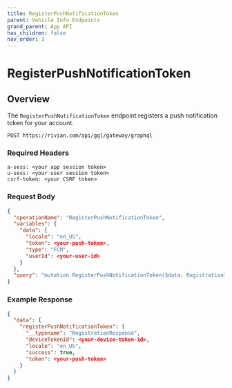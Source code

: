 ```yaml
---
title: RegisterPushNotificationToken
parent: Vehicle Info Endpoints
grand_parent: App API
has_children: false
nav_order: 3
---
```


# RegisterPushNotificationToken

## Overview

The `RegisterPushNotificationToken` endpoint registers a push notification token for your account.

`POST https://rivian.com/api/gql/gateway/graphql`

### Required Headers

```text
a-sess: <your app session token>
u-sess: <your user session token>
csrf-token: <your CSRF token>
```

### Request Body

```json
{
  "operationName": "RegisterPushNotificationToken",
  "variables": {
    "data": {
      "locale": "en_US",
      "token": <your-push-token>,
      "type": "FCM",
      "userId": <your-user-id>
    }
  },
  "query": "mutation RegisterPushNotificationToken($data: RegistrationInput!) { registerPushNotificationToken(data: $data) { __typename deviceTokenId locale success token } }"
}
```

### Example Response

```json
{
  "data": {
    "registerPushNotificationToken": {
      "__typename": "RegistrationResponse",
      "deviceTokenId": <your-device-token-id>,
      "locale": "en_US",
      "success": true,
      "token": <your-push-token>
    }
  }
}
```
